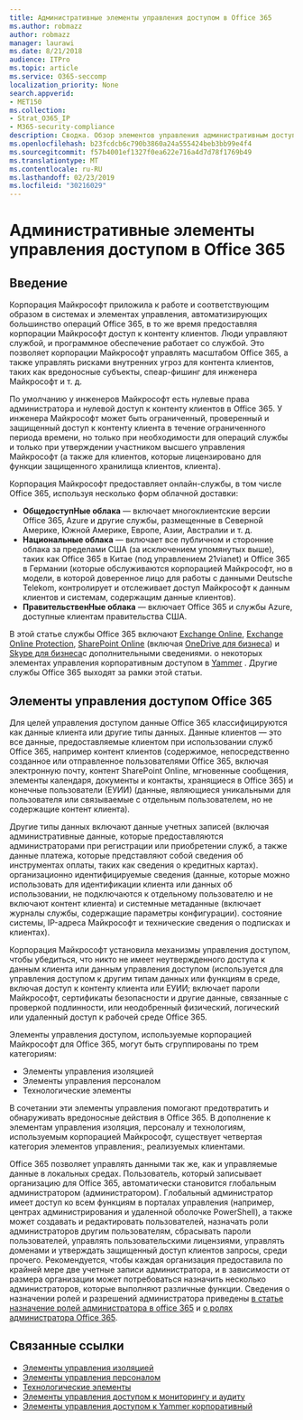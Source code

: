 ```yaml
---
title: Административные элементы управления доступом в Office 365
ms.author: robmazz
author: robmazz
manager: laurawi
ms.date: 8/21/2018
audience: ITPro
ms.topic: article
ms.service: O365-seccomp
localization_priority: None
search.appverid:
- MET150
ms.collection:
- Strat_O365_IP
- M365-security-compliance
description: Сводка. Обзор элементов управления административным доступом и категоризации данных в Office 365.
ms.openlocfilehash: b23fcdcb6c790b3860a24a555424beb3bb99e4f4
ms.sourcegitcommit: f57b4001ef1327f0ea622e716a4d7d78f1769b49
ms.translationtype: MT
ms.contentlocale: ru-RU
ms.lasthandoff: 02/23/2019
ms.locfileid: "30216029"
---
```

# <a name="administrative-access-controls-in-office-365"></a>Административные элементы управления доступом в Office 365 

## <a name="introduction"></a>Введение
Корпорация Майкрософт приложила к работе и соответствующим образом в системах и элементах управления, автоматизирующих большинство операций Office 365, в то же время предоставляя корпорации Майкрософт доступ к контенту клиентов. Люди управляют службой, и программное обеспечение работает со службой. Это позволяет корпорации Майкрософт управлять масштабом Office 365, а также управлять рисками внутренних угроз для контента клиентов, таких как вредоносные субъекты, спеар-фишинг для инженера Майкрософт и т. д.

По умолчанию у инженеров Майкрософт есть нулевые права администратора и нулевой доступ к контенту клиентов в Office 365. У инженера Майкрософт может быть ограниченный, проверенный и защищенный доступ к контенту клиента в течение ограниченного периода времени, но только при необходимости для операций службы и только при утверждении участником высшего управления Майкрософт (а также для клиентов, которые лицензировано для функции защищенного хранилища клиентов, клиента).

Корпорация Майкрософт предоставляет онлайн-службы, в том числе Office 365, используя несколько форм облачной доставки:

- **ОбщедоступНые облака** — включает многоклиентские версии Office 365, Azure и другие службы, размещенные в Северной Америке, Южной Америке, Европе, Азии, Австралии и т. д.
- **Национальные облака** — включает все публичном и сторонние облака за пределами США (за исключением упомянутых выше), таких как Office 365 в Китае (под управлением 21vianet) и Office 365 в Германии (которые обслуживаются корпорацией Майкрософт, но в модели, в которой доверенное лицо для работы с данными Deutsche Telekom, контролирует и отслеживает доступ Майкрософт к данным клиентов и системам, содержащим данные клиентов).
- **ПравительственНые облака** — включает Office 365 и службы Azure, доступные клиентам правительства США.

В этой статье службы Office 365 включают [Exchange Online](https://docs.microsoft.com/Exchange/exchange-online), [Exchange Online Protection](https://docs.microsoft.com/Office365/SecurityCompliance/eop/exchange-online-protection-overview), [SharePoint Online](https://docs.microsoft.com/sharepoint/sharepoint-online) (включая [OneDrive для бизнеса](https://docs.microsoft.com/OneDrive/onedrive)) и [Skype для бизнеса](https://docs.microsoft.com/SkypeForBusiness/skype-for-business-online)с дополнительными сведениями. о некоторых элементах управления корпоративным доступом в [Yammer](https://support.office.com/article/yammer-–-admin-help-e1464355-1f97-49ac-b2aa-dd320b179dbe?ui=en-US&rs=en-US&ad=US) . Другие службы Office 365 выходят за рамки этой статьи.

## <a name="office-365-access-controls"></a>Элементы управления доступом Office 365
Для целей управления доступом данные Office 365 классифицируются как данные клиента или другие типы данных. Данные клиентов — это все данные, предоставляемые клиентом при использовании служб Office 365, например контент клиентов (содержимое, непосредственно созданное или отправленное пользователями Office 365, включая электронную почту, контент SharePoint Online, мгновенные сообщения, элементы календаря, документы и контакты, хранящиеся в Office 365) и конечные пользователи (ЕУИИ) (данные, являющиеся уникальными для пользователя или связываемые с отдельным пользователем, но не содержащие контент клиента). 

Другие типы данных включают данные учетных записей (включая административные данные, которые предоставляются администраторами при регистрации или приобретении служб, а также данные платежа, которые представляют собой сведения об инструментах оплаты, таких как сведения о кредитных картах). организационно идентифицируемые сведения (данные, которые можно использовать для идентификации клиента или данных об использовании, не подключаются к отдельному пользователю и не включают контент клиента) и системные метаданные (включает журналы службы, содержащие параметры конфигурации). состояние системы, IP-адреса Майкрософт и технические сведения о подписках и клиентах).

Корпорация Майкрософт установила механизмы управления доступом, чтобы убедиться, что никто не имеет неутвержденного доступа к данным клиента или данным управления доступом (используется для управления доступом к другим типам данных или функциям в среде, включая доступ к контенту клиента или ЕУИИ; включает пароли Майкрософт, сертификаты безопасности и другие данные, связанные с проверкой подлинности, или неодобренный физический, логический или удаленный доступ к рабочей среде Office 365.

Элементы управления доступом, используемые корпорацией Майкрософт для Office 365, могут быть сгруппированы по трем категориям:
- Элементы управления изоляцией
- Элементы управления персоналом
- Технологические элементы

В сочетании эти элементы управления помогают предотвратить и обнаруживать вредоносные действия в Office 365. В дополнение к элементам управления изоляция, персоналу и технологиям, используемым корпорацией Майкрософт, существует четвертая категория элементов управления:, реализуемых клиентами.

Office 365 позволяет управлять данными так же, как и управляемые данные в локальных средах. Пользователь, который записывает организацию для Office 365, автоматически становится глобальным администратором (администратором). Глобальный администратор имеет доступ ко всем функциям в порталах управления (например, центрах администрирования и удаленной оболочке PowerShell), а также может создавать и редактировать пользователей, назначать роли администраторов другим пользователям, сбрасывать пароли пользователей, управлять пользовательскими лицензиями, управлять доменами и утверждать защищенный доступ клиентов запросы, среди прочего. Рекомендуется, чтобы каждая организация предоставила по крайней мере две учетные записи администратора, и в зависимости от размера организации может потребоваться назначить несколько администраторов, которые выполняют различные функции. Сведения о назначении ролей и разрешений администратора приведены [в статье назначение ролей администратора в office 365](https://support.office.com/article/Assigning-admin-roles-in-Office-365-eac4d046-1afd-4f1a-85fc-8219c79e1504) и [о ролях администратора Office 365](https://support.office.com/article/Permissions-in-Office-365-DA585EEA-F576-4F55-A1E0-87090B6AAA9D).


## <a name="related-links"></a>Связанные ссылки

- [Элементы управления изоляцией](office-365-isolation-controls.md)
- [Элементы управления персоналом](office-365-personnel-controls.md)
- [Технологические элементы](office-365-technology-controls.md)
- [Элементы управления доступом к мониторингу и аудиту](office-365-monitoring-and-auditing-access-controls.md)
- [Элементы управления доступом к Yammer корпоративный](office-365-yammer-enterprise-access-controls.md)